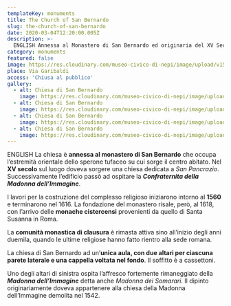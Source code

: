 ```yaml
---
templateKey: monuments
title: The Church of San Bernardo
slug: the-church-of-san-bernardo
date: 2020-03-04T12:20:00.005Z
description: >-
  ENGLISH Annessa al Monastero di San Bernardo ed originaria del XV Secolo ha ospitato prima la Confraternita della Madonna dell'Immagine e dal 1618 le monache cistercensi di clausura.
category: monuments
featured: false
image: https://res.cloudinary.com/museo-civico-di-nepi/image/upload/v1587373630/sanbernardo-01_jflsfs.jpg
place: Via Garibaldi
access: 'Chiusa al pubblico'
gallery:
  - alt: Chiesa di San Bernardo
    image: https://res.cloudinary.com/museo-civico-di-nepi/image/upload/v1587373630/sanbernardo-01_jflsfs.jpg
  - alt: Chiesa di San Bernardo
    image: https://res.cloudinary.com/museo-civico-di-nepi/image/upload/v1587373639/sanbernardo-02_mdtghs.jpg
  - alt: Chiesa di San Bernardo
    image: https://res.cloudinary.com/museo-civico-di-nepi/image/upload/v1587373649/sanbernardo-03_trnvzo.jpg
  - alt: Chiesa di San Bernardo
    image: https://res.cloudinary.com/museo-civico-di-nepi/image/upload/v1587373639/sanbernardo-04_nrxe6s.jpg
---
```

ENGLISH La chiesa è **annessa al monastero di San Bernardo** che occupa l’estremità orientale dello sperone tufaceo su cui sorge il centro abitato. Nel **XV secolo** sul luogo doveva sorgere una chiesa dedicata a _San Pancrazio_. Successivamente l’edificio passò ad ospitare la _**Confraternita della Madonna dell’Immagine**_.

I lavori per la costruzione del complesso religioso iniziarono intorno al **1560** e terminarono nel 1616. La fondazione del monastero risale, però, al 1618, con l’arrivo delle **monache cistercensi** provenienti da quello di Santa Susanna in Roma.

La **comunità monastica di clausura** è rimasta attiva sino all’inizio degli anni duemila, quando le ultime religiose hanno fatto rientro alla sede romana.

La chiesa di San Bernardo ad un’**unica aula, con due altari per ciascuna parete laterale e una cappella voltata nel fondo**. Il soffitto è a cassettoni.

Uno degli altari di sinistra ospita l’affresco fortemente rimaneggiato della _**Madonna dell’Immagine**_ detta anche _Madonna dei Somarari_. Il dipinto originariamente doveva appartenere alla chiesa della Madonna dell’Immagine demolita nel 1542.